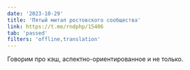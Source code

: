 ```yaml
---
date: '2023-10-29'
title: 'Пятый митап ростовского сообщества'
link: https://t.me/rndphp/15406
tab: 'passed'
filters: 'offline,translation'
---
```


Говорим про кэш, аспектно-ориентированное и не только.
